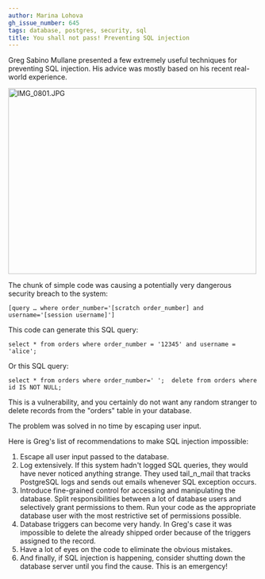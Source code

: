 ```yaml
---
author: Marina Lohova
gh_issue_number: 645
tags: database, postgres, security, sql
title: You shall not pass! Preventing SQL injection
---
```




Greg Sabino Mullane presented a few extremely useful techniques for preventing SQL injection. His advice was mostly based on his recent real-world experience.

<a href="http://www.flickr.com/photos/80083124@N08/7187106237/" title="IMG_0801.JPG by endpoint920, on Flickr"><img alt="IMG_0801.JPG" height="375" src="/blog/2012/06/14/you-shall-not-pass-preventing-sql/image-0.jpeg" width="500"/></a>

The chunk of simple code was causing a potentially very dangerous security breach to the system:

```
[query … where order_number='[scratch order_number] and username='[session username]']
```

This code can generate this SQL query:

```
select * from orders where order_number = '12345' and username = 'alice';
```

Or this SQL query:

```
select * from orders where order_number=' ';  delete from orders where id IS NOT NULL;
```

This is a vulnerability, and you certainly do not want any random stranger to delete records from the "orders" table in your database.

The problem was solved in no time by escaping user input.

Here is Greg's list of recommendations to make SQL injection impossible:

1. Escape all user input passed to the database.
1. Log extensively. If this system hadn't logged SQL queries, they would have never noticed anything strange. They used tail_n_mail that tracks PostgreSQL logs and sends out emails whenever SQL exception occurs.
1. Introduce fine-grained control for accessing and manipulating the database. Split responsibilities between a lot of database users and selectively grant permissions to them. Run your code as the appropriate database user with the most restrictive set of permissions possible.
1. Database triggers can become very handy. In Greg's case it was impossible to delete the already shipped order because of the triggers assigned to the record.
1. Have a lot of eyes on the code to eliminate the obvious mistakes.
1. And finally, if SQL injection is happening, consider shutting down the database server until you find the cause. This is an emergency!


